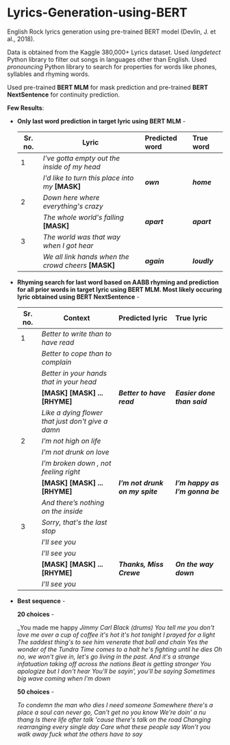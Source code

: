 # Lyrics-Generation-using-BERT

English Rock lyrics generation using pre-trained BERT model (Devlin, J. et al., 2018). 

Data is obtained from the Kaggle 380,000+ Lyrics dataset. Used *langdetect* Python library to filter out songs in languages other than English. Used *pronouncing* Python library to search for properties for words like phones, syllables and rhyming words.

Used pre-trained **BERT MLM** for mask prediction and pre-trained **BERT NextSentence** for continuity prediction.

**Few Results**:
* **Only last word prediction in target lyric using BERT MLM** -

  | Sr. no.   | Lyric        | Predicted word           | True word  |
  |---------- | ------------- |:-------------|:-----|
  | 1         | *I've gotta empty out the inside of my head*
  |           | *I'd like to turn this place into my* **[MASK]**  | **_own_** | **_home_** |
  | 2         | *Down here where everything's crazy*
  |           | *The whole world's falling* **[MASK]**  | **_apart_** | **_apart_** |
  | 3         | *The world was that way when I got hear*
  |           | *We all link hands when the crowd cheers* **[MASK]** | **_again_**  | **_loudly_** |
  
* **Rhyming search for last word based on AABB rhyming and prediction for all prior words in target lyric using BERT MLM. Most likely occuring lyric obtained using BERT NextSentence** -

  | Sr. no.   | Context        | Predicted lyric           | True lyric  | 
  |---------- | ------------- |:-------------|:-----|
  | 1         | _Better to write than to have read_
  |           | _Better to cope than to complain_
  |           | _Better in your hands that in your head_
  |           | **[MASK] [MASK] ... [RHYME]** | **_Better to have read_** | **_Easier done than said_** |
  |           | _Like a dying flower that just don't give a damn_
  | 2        | _I’m not high on life_
  |           | _I’m not drunk on love_
  |           |_I’m broken down , not feeling right_
  |           | **[MASK] [MASK] ... [RHYME]** | **_I’m not drunk on my spite_** | **_I’m happy as I’m gonna be_** |
  |           | _And there’s nothing on the inside_ 
  | 3        | _Sorry, that's the last stop_
  |           | _I'll see you_
  |           |_I'll see you_
  |           | **[MASK] [MASK] ... [RHYME]** | **_Thanks, Miss Crewe_** |  **_On the way down_** |
  |           | _I'll see you_
  
* **Best sequence** -

  **20 choices** -
  
  _You made me happy
	_Jimmy Carl Black (drums)_
	_You tell me you don't love me over a cup of coffee_
	_it's hot it's hot tonight_
	_I prayed for a light_
	_The saddest thing's to see him venerate that ball and chain_
	_Yes the wonder of the Tundra_
	_Time comes to a halt_
	_he's fighting until he dies_
	_Oh no, we won't give in, let's go living in the past._
	_And it's a strange infatuation taking off across the nations_
	_Beat is getting stronger_
	_You apologize but I don't hear_
	_You'll be sayin', you'll be saying_
	_Sometimes big wave coming when I'm down_
  
  **50 choices** -
  
  _To condemn the man who dies_
  _I need someone_
  _Somewhere there's a place a soul can never go,_
  _Can't get no you know_
  _We're doin' a nu thang_
  _Is there life after talk 'cause there's talk on the road_
  _Changing rearranging every single day_
  _Care what these people say_
  _Won't you walk away_
  _fuck what the others have to say_

  
